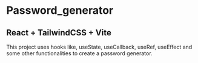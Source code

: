 # Password_generator

## React + TailwindCSS + Vite

This project uses hooks like, useState, useCallback, useRef, useEffect and some other functionalities to create a password generator.


